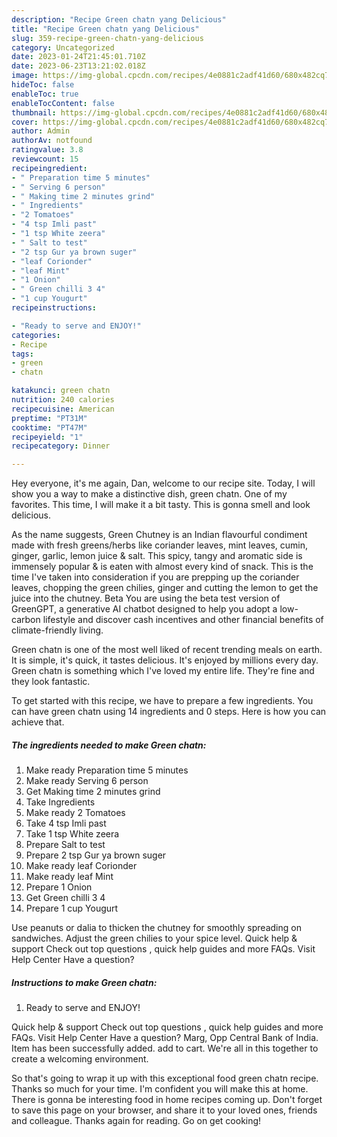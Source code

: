 ```yaml
---
description: "Recipe Green chatn yang Delicious"
title: "Recipe Green chatn yang Delicious"
slug: 359-recipe-green-chatn-yang-delicious
category: Uncategorized
date: 2023-01-24T21:45:01.710Z
date: 2023-06-23T13:21:02.018Z
image: https://img-global.cpcdn.com/recipes/4e0881c2adf41d60/680x482cq70/green-chatn-recipe-main-photo.jpg
hideToc: false
enableToc: true
enableTocContent: false
thumbnail: https://img-global.cpcdn.com/recipes/4e0881c2adf41d60/680x482cq70/green-chatn-recipe-main-photo.jpg
cover: https://img-global.cpcdn.com/recipes/4e0881c2adf41d60/680x482cq70/green-chatn-recipe-main-photo.jpg
author: Admin
authorAv: notfound
ratingvalue: 3.8
reviewcount: 15
recipeingredient:
- " Preparation time 5 minutes"
- " Serving 6 person"
- " Making time 2 minutes grind"
- " Ingredients"
- "2 Tomatoes"
- "4 tsp Imli past"
- "1 tsp White zeera"
- " Salt to test"
- "2 tsp Gur ya brown suger"
- "leaf Corionder"
- "leaf Mint"
- "1 Onion"
- " Green chilli 3 4"
- "1 cup Yougurt"
recipeinstructions:

- "Ready to serve and ENJOY!"
categories:
- Recipe
tags:
- green
- chatn

katakunci: green chatn 
nutrition: 240 calories
recipecuisine: American
preptime: "PT31M"
cooktime: "PT47M"
recipeyield: "1"
recipecategory: Dinner

---
```



Hey everyone, it's me again, Dan, welcome to our recipe site. Today, I will show you a way to make a distinctive dish, green chatn. One of my favorites. This time, I will make it a bit tasty. This is gonna smell and look delicious.

As the name suggests, Green Chutney is an Indian flavourful condiment made with fresh greens/herbs like coriander leaves, mint leaves, cumin, ginger, garlic, lemon juice &amp; salt. This spicy, tangy and aromatic side is immensely popular &amp; is eaten with almost every kind of snack. This is the time I&#39;ve taken into consideration if you are prepping up the coriander leaves, chopping the green chilies, ginger and cutting the lemon to get the juice into the chutney. Beta You are using the beta test version of GreenGPT, a generative AI chatbot designed to help you adopt a low-carbon lifestyle and discover cash incentives and other financial benefits of climate-friendly living.

Green chatn is one of the most well liked of recent trending meals on earth. It is simple, it's quick, it tastes delicious. It's enjoyed by millions every day. Green chatn is something which I've loved my entire life. They're fine and they look fantastic.


To get started with this recipe, we have to prepare a few ingredients. You can have green chatn using 14 ingredients and 0 steps. Here is how you can achieve that.

<!--inarticleads1-->

##### The ingredients needed to make Green chatn:

1. Make ready  Preparation time 5 minutes
1. Make ready  Serving 6 person
1. Get  Making time 2 minutes grind
1. Take  Ingredients
1. Make ready 2 Tomatoes
1. Take 4 tsp Imli past
1. Take 1 tsp White zeera
1. Prepare  Salt to test
1. Prepare 2 tsp Gur ya brown suger
1. Make ready leaf Corionder
1. Make ready leaf Mint
1. Prepare 1 Onion
1. Get  Green chilli 3 4
1. Prepare 1 cup Yougurt


Use peanuts or dalia to thicken the chutney for smoothly spreading on sandwiches. Adjust the green chilies to your spice level. Quick help &amp; support Check out top questions , quick help guides and more FAQs. Visit Help Center Have a question? 

<!--inarticleads2-->

##### Instructions to make Green chatn:


1. Ready to serve and ENJOY!

Quick help &amp; support Check out top questions , quick help guides and more FAQs. Visit Help Center Have a question? Marg, Opp Central Bank of India. Item has been successfully added. add to cart. We&#39;re all in this together to create a welcoming environment. 

So that's going to wrap it up with this exceptional food green chatn recipe. Thanks so much for your time. I'm confident you will make this at home. There is gonna be interesting food in home recipes coming up. Don't forget to save this page on your browser, and share it to your loved ones, friends and colleague. Thanks again for reading. Go on get cooking!
